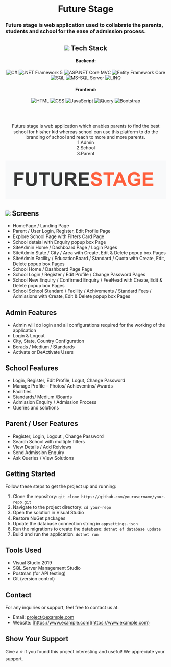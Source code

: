 <div align="center">
   <h1>Future Stage</h1>
  
</div>

<h3>Future stage is web application used to collabrate the parents, students and school for the ease of admission process.
</h3>
<div align="center">
 <h2> <img src="https://img.icons8.com/?size=512&id=vfLlLKzofS1u&format=png" height="30" weight="30"> </img> Tech Stack</h2>
 <h4>Backend:</h4>

<img src="https://img.shields.io/badge/C%23-%23239120?style=flat-square&logo=c-sharp&logoColor=white" alt="C#" height="30"> 
<img src="https://img.shields.io/badge/.NET%20Framework%205-%235C2D91?style=flat-square&logo=.net&logoColor=white" alt=".NET Framework 5"  height="30"> 
<img src="https://img.shields.io/badge/ASP.NET%20Core%20MVC-%233178C6?style=flat-square&logo=asp.net&logoColor=white" alt="ASP.NET Core MVC"  height="30"> 
 <img src="https://img.shields.io/badge/Entity%20Framework%20Core-%2343853D?style=flat-square&logo=entity-framework&logoColor=white" alt="Entity Framework Core" height="30">
<img src="https://img.shields.io/badge/SQL-%2300f?style=flat-square&logo=sql&logoColor=white" alt="SQL"  height="30"> 
 <img src="https://img.shields.io/badge/MS--SQL%20Server-%23CC2927?style=flat-square&logo=microsoft-sql-server&logoColor=white" alt="MS-SQL Server" height="30"> 
<img src="https://img.shields.io/badge/LINQ-%23FF8C00?style=flat-square&logo=linq&logoColor=white" alt="LINQ"  height="30"> 
 
 <h4>Frontend:</h4>


 <img src="https://img.shields.io/badge/HTML-%23E34F26?style=flat-square&logo=html5&logoColor=white" alt="HTML"  height="30"> 
 <img src="https://img.shields.io/badge/CSS-%231572B6?style=flat-square&logo=css3&logoColor=white" alt="CSS"  height="30"> 
 <img src="https://img.shields.io/badge/JavaScript-%23F7DF1E?style=flat-square&logo=javascript&logoColor=black" alt="JavaScript"  height="30"> 
 <img src="https://img.shields.io/badge/jQuery-%230769AD?style=flat-square&logo=jquery&logoColor=white" alt="jQuery"  height="30"> 
 <img src="https://img.shields.io/badge/Bootstrap-%237952B3?style=flat-square&logo=bootstrap&logoColor=white" alt="Bootstrap"  height="30"> 

<br><br>

Future stage is web application which enables parents to find the best school for his/her kid whereas school can use this platform to do the branding of school and reach to more and more parents. <br>
1.Admin <br>
2.School <br>
3.Parent

<img src="Screenshots/Screenshot (107).png"> </img>
 
</div>




<h2> <img src="https://img.icons8.com/?size=512&id=VVTnjccwbmPK&format=png" height="30"></img> Screens</h2>
<ul>
<li>HomePage / Landing Page</li>
 <li>Parent / User Login, Register, Edit Profile Page</li>
<li>Explore School Page with Filters Card Page</li>
 <li>School detaial with Enquiry popup box Page</li>
 <li>SiteAdmin Home / Dashboard Page / Login Pages</li>
 <li>SiteAdmin State / City / Area with Create, Edit & Delete popup box Pages</li>
 <li>SiteAdmin Facility / EducationBoard / Standard / Quota with Create, Edit, Delete popup box Pages</li>
 <li>School Home / Dashboard Page Page</li>
 <li>School Login / Register / Edit Profile / Change Password Pages </li>
 <li>School New Enquiry / Confirmed Enquiry / FeeHead with Create, Edit & Delete popup box Pages</li>
 <li>School School Standard / Facility / Achivements / Standard Fees / Admissions with Create, Edit & Delete popup box Pages</li>
</ul>


## Admin Features

- Admin will do login and all configurations required for the working of the application
- Login & Logout
- City, State, Country Configuration
- Borads / Medium / Standards
- Activate or DeActivate Users

## School Features

- Login, Register, Edit Profile, Logut, Change Password
- Manage Profile – Photos/ Achievemtns/ Awards
- Facilities
- Standards/ Medium /Boards
- Admission Enquiry / Admission Process
- Queries and solutions

## Parent / User Features

- Register, Login, Logout , Change Password
- Search School with multiple filters
- View Details / Add Reiviews
- Send Admission Enquiry
- Ask Queries / View Solutions

## Getting Started

Follow these steps to get the project up and running:

1. Clone the repository: `git clone https://github.com/yourusername/your-repo.git`
2. Navigate to the project directory: `cd your-repo`
3. Open the solution in Visual Studio
4. Restore NuGet packages
5. Update the database connection string in `appsettings.json`
6. Run the migrations to create the database: `dotnet ef database update`
7. Build and run the application: `dotnet run`

## Tools Used

- Visual Studio 2019
- SQL Server Management Studio
- Postman (for API testing)
- Git (version control)

## Contact

For any inquiries or support, feel free to contact us at:

- Email: project@example.com
- Website: [https://www.example.com](https://www.example.com)

## Show Your Support

Give a ⭐️ if you found this project interesting and useful! We appreciate your support.
